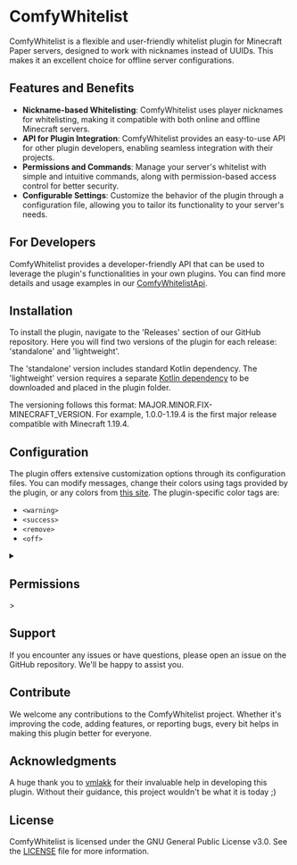 # ComfyWhitelist

ComfyWhitelist is a flexible and user-friendly whitelist plugin for Minecraft Paper servers,
designed to work with nicknames instead of UUIDs. This makes it an excellent choice for offline server configurations.

## Features and Benefits

- **Nickname-based Whitelisting**: ComfyWhitelist uses player nicknames for whitelisting,
  making it compatible with both online and offline Minecraft servers.
- **API for Plugin Integration**: ComfyWhitelist provides an easy-to-use API for other plugin developers,
  enabling seamless integration with their projects.
- **Permissions and Commands**: Manage your server's whitelist with simple and intuitive commands,
  along with permission-based access control for better security.
- **Configurable Settings**: Customize the behavior of the plugin through a configuration file,
  allowing you to tailor its functionality to your server's needs.

## For Developers

ComfyWhitelist provides a developer-friendly API that can be used to leverage
the plugin's functionalities in your own plugins. You can find more details and
usage examples in our [ComfyWhitelistApi](https://github.com/cocahonka/comfy-whitelist-api).

## Installation

To install the plugin, navigate to the 'Releases' section of our GitHub
repository. Here you will find two versions of the plugin for each release:
'standalone' and 'lightweight'.

The 'standalone' version includes standard Kotlin dependency.
The 'lightweight' version requires a separate [Kotlin dependency](https://www.spigotmc.org/resources/kotlin-stdlib.80808/)
to be downloaded and placed in the plugin folder.

The versioning follows this format: MAJOR.MINOR.FIX-MINECRAFT_VERSION.
For example, 1.0.0-1.19.4 is the first major release compatible with
Minecraft 1.19.4.

## Configuration

The plugin offers extensive customization options through its configuration
files. You can modify messages, change their colors using tags provided by
the plugin, or any colors from [this site](https://docs.advntr.dev/minimessage/format.html).
The plugin-specific color tags are:
- `<warning>`
- `<success>`
- `<remove>`
- `<off>`

<details><summary><h2>Permissions</h2>></summary>

ComfyWhitelist provides a broad range of permissions for flexible configuration:
- comfywhitelist.*
- comfywhitelist.comfywhitelist
- comfywhitelist.add
- comfywhitelist.remove
- comfywhitelist.clear
- comfywhitelist.list
- comfywhitelist.on
- comfywhitelist.off
- comfywhitelist.reload
- comfywhitelist.help
</details>

## Support

If you encounter any issues or have questions, please open an issue on the GitHub repository. 
We'll be happy to assist you.

## Contribute

We welcome any contributions to the ComfyWhitelist project. Whether it's
improving the code, adding features, or reporting bugs, every bit helps
in making this plugin better for everyone.

## Acknowledgments

A huge thank you to [vmlakk](https://github.com/vmlakk) for their invaluable help in developing
this plugin. Without their guidance, this project wouldn't be what it is today ;)

## License

ComfyWhitelist is licensed under the GNU General Public License v3.0. See the [LICENSE](LICENSE)
file for more information.
